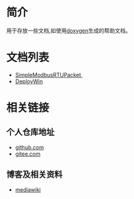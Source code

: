 # 简介

用于存放一些文档,如使用[doxygen](https://www.doxygen.nl/)生成的帮助文档。

# 文档列表

- <a href="SimpleModbusRTUPacket/" target="_blank">SimpleModbusRTUPacket </a> 
- <a href="DeployWin/" target="_blank">DeployWin</a>

# 相关链接

## 个人仓库地址

- [github.com](https://github.com/HEYAHONG)
- [gitee.com](https://gitee.com/HEYAHONG)

## 博客及相关资料

- [mediawiki](http://mediawiki.hyhsystem.cn/)

